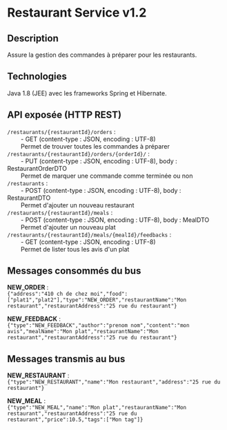 # Restaurant Service v1.2

## Description

Assure la gestion des commandes à préparer pour les restaurants.

## Technologies

Java 1.8 (JEE) avec les frameworks Spring et Hibernate.

## API exposée (HTTP REST)

`/restaurants/{restaurantId}/orders` :  
&nbsp;&nbsp;&nbsp;&nbsp;&nbsp;&nbsp;&nbsp;&nbsp;- GET (content-type : JSON, encoding : UTF-8)  
&nbsp;&nbsp;&nbsp;&nbsp;&nbsp;&nbsp;&nbsp;&nbsp;Permet de trouver toutes les commandes à préparer  
`/restaurants/{restaurantId}/orders/{orderId}/` :  
&nbsp;&nbsp;&nbsp;&nbsp;&nbsp;&nbsp;&nbsp;&nbsp;- PUT (content-type : JSON, encoding : UTF-8), body : RestaurantOrderDTO  
&nbsp;&nbsp;&nbsp;&nbsp;&nbsp;&nbsp;&nbsp;&nbsp;Permet de marquer une commande comme terminée ou non  
`/restaurants` :  
&nbsp;&nbsp;&nbsp;&nbsp;&nbsp;&nbsp;&nbsp;&nbsp;- POST (content-type : JSON, encoding : UTF-8), body : RestaurantDTO  
&nbsp;&nbsp;&nbsp;&nbsp;&nbsp;&nbsp;&nbsp;&nbsp;Permet d'ajouter un nouveau restaurant  
`/restaurants/{restaurantId}/meals` :  
&nbsp;&nbsp;&nbsp;&nbsp;&nbsp;&nbsp;&nbsp;&nbsp;- POST (content-type : JSON, encoding : UTF-8), body : MealDTO  
&nbsp;&nbsp;&nbsp;&nbsp;&nbsp;&nbsp;&nbsp;&nbsp;Permet d'ajouter un nouveau plat  
`/restaurants/{restaurantId}/meals/{mealId}/feedbacks` :  
&nbsp;&nbsp;&nbsp;&nbsp;&nbsp;&nbsp;&nbsp;&nbsp;- GET (content-type : JSON, encoding : UTF-8)  
&nbsp;&nbsp;&nbsp;&nbsp;&nbsp;&nbsp;&nbsp;&nbsp;Permet de lister tous les avis d'un plat  

## Messages consommés du bus  

**NEW_ORDER** :  
`{"address":"410 ch de chez moi","food":["plat1","plat2"],"type":"NEW_ORDER","restaurantName":"Mon restaurant","restaurantAddress":"25 rue du restaurant"}`  

**NEW_FEEDBACK** :  
`{"type":"NEW_FEEDBACK","author":"prenom nom","content":"mon avis","mealName":"Mon plat","restaurantName":"Mon restaurant","restaurantAddress":"25 rue du restaurant"}`

## Messages transmis au bus

**NEW_RESTAURANT** :  
`{"type":"NEW_RESTAURANT","name":"Mon restaurant","address":"25 rue du restaurant"}`

**NEW_MEAL** :  
`{"type":"NEW_MEAL","name":"Mon plat","restaurantName":"Mon restaurant","restaurantAddress":"25 rue du restaurant","price":10.5,"tags":["Mon tag"]}`